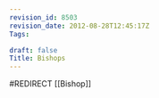 ```yaml
---
revision_id: 8503
revision_date: 2012-08-28T12:45:17Z
Tags:

draft: false
Title: Bishops
---
```

#REDIRECT [[Bishop]]